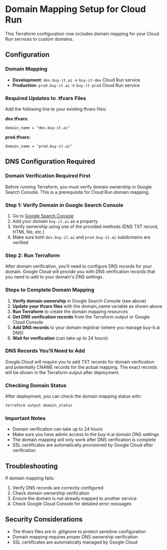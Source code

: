 # Domain Mapping Setup for Cloud Run

This Terraform configuration now includes domain mapping for your Cloud Run services to custom domains.

## Configuration

### Domain Mapping

- **Development**: `dev.buy-it.ai` → `buy-it-dev` Cloud Run service
- **Production**: `prod.buy-it.ai` → `buy-it-prod` Cloud Run service

### Required Updates to .tfvars Files

Add the following line to your existing tfvars files:

**dev.tfvars:**

```hcl
domain_name = "dev.buy-it.ai"
```

**prod.tfvars:**

```hcl
domain_name = "prod.buy-it.ai"
```

## DNS Configuration Required

### Domain Verification Required First

Before running Terraform, you must verify domain ownership in Google Search Console. This is a prerequisite for Cloud Run domain mapping.

### Step 1: Verify Domain in Google Search Console

1. Go to [Google Search Console](https://search.google.com/search-console)
2. Add your domain `buy-it.ai` as a property
3. Verify ownership using one of the provided methods (DNS TXT record, HTML file, etc.)
4. Make sure both `dev.buy-it.ai` and `prod.buy-it.ai` subdomains are verified

### Step 2: Run Terraform

After domain verification, you'll need to configure DNS records for your domain. Google Cloud will provide you with DNS verification records that you need to add to your domain's DNS settings.

### Steps to Complete Domain Mapping

1. **Verify domain ownership** in Google Search Console (see above)
2. **Update your tfvars files** with the domain_name variable as shown above
3. **Run Terraform** to create the domain mapping resources
4. **Get DNS verification records** from the Terraform output or Google Cloud Console
5. **Add DNS records** to your domain registrar (where you manage buy-it.ai DNS)
6. **Wait for verification** (can take up to 24 hours)

### DNS Records You'll Need to Add

Google Cloud will require you to add TXT records for domain verification and potentially CNAME records for the actual mapping. The exact records will be shown in the Terraform output after deployment.

### Checking Domain Status

After deployment, you can check the domain mapping status with:

```bash
terraform output domain_status
```

### Important Notes

- Domain verification can take up to 24 hours
- Make sure you have admin access to the buy-it.ai domain DNS settings
- The domain mapping will only work after DNS verification is complete
- SSL certificates are automatically provisioned by Google Cloud after verification

## Troubleshooting

If domain mapping fails:

1. Verify DNS records are correctly configured
2. Check domain ownership verification
3. Ensure the domain is not already mapped to another service
4. Check Google Cloud Console for detailed error messages

## Security Considerations

- The tfvars files are in .gitignore to protect sensitive configuration
- Domain mapping requires proper DNS ownership verification
- SSL certificates are automatically managed by Google Cloud
